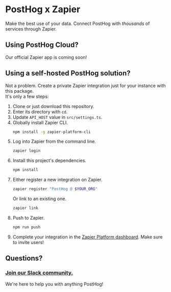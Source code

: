 # PostHog x Zapier

Make the best use of your data. Connect PostHog with *thousands* of services through Zapier.

## Using PostHog Cloud?

<!-- [Our official Zapier app](https://zapier.com/apps/posthog/) is there for you, no additional setup needed. -->
Our official Zapier app is coming soon!

## Using a self-hosted PostHog solution?

Not a problem. Create a private Zapier integration just for your instance with this package.  
It's only a few steps:

1. Clone or just download this repository.
2. Enter its directory with `cd`.
3. Update `API_HOST` value in `src/settings.ts`.
4. Globally install Zapier CLI.
    ```bash
    npm install -g zapier-platform-cli
    ```
5. Log into Zapier from the command line.
    ```bash
    zapier login
    ```
6. Install this project's dependencies.
    ```bash
    npm install
    ```
7. Either register a new integration on Zapier.
    ```bash
    zapier register "PostHog @ $YOUR_ORG"
    ```
    Or link to an existing one.
    ```bash
    zapier link
    ```
8. Push to Zapier.
    ```bash
    npm run push
    ```
9. Complete your integration in the [Zapier Platform dashboard](https://zapier.com/app/developer). Make sure to invite users!

## Questions?

### [Join our Slack community.](https://join.slack.com/t/posthogusers/shared_invite/enQtOTY0MzU5NjAwMDY3LTc2MWQ0OTZlNjhkODk3ZDI3NDVjMDE1YjgxY2I4ZjI4MzJhZmVmNjJkN2NmMGJmMzc2N2U3Yjc3ZjI5NGFlZDQ)

We're here to help you with anything PostHog!

